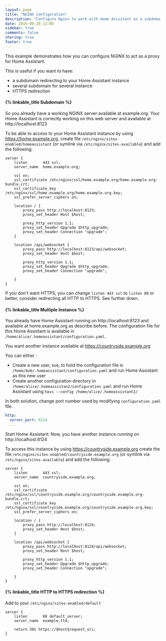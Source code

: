 ```yaml
---
layout: page
title: "NGINX Configuration"
description: "Configure Nginx to work with Home Assistant as a subdomain"
date: 2016-06-20 13:05
sidebar: true
comments: false
sharing: true
footer: true
---
```


This example demonstrates how you can configure NGINX to act as a proxy for Home Assistant.

This is useful if you want to have:

 * a subdomain redirecting to your Home Assistant instance
 * several subdomain for several instance
 * HTTPS redirection

#### {% linkable_title Subdomain %}

So you already have a working NGINX server available at example.org. Your Home Assistant is correctly working on this web server and available at http://localhost:8123

To be able to access to your Home Assistant instance by using https://home.example.org, create file `/etc/nginx/sites-enabled/homeassistant` (or symlink via `/etc/nginx/sites-available`) and add the following:

```nginx
server {
    listen       443 ssl;
    server_name  home.example.org;
    
    ssl on;
    ssl_certificate /etc/nginx/ssl/home.example.org/home.example.org-bundle.crt;
    ssl_certificate_key /etc/nginx/ssl/home.example.org/home.example.org.key;
    ssl_prefer_server_ciphers on;

    location / {
        proxy_pass http://localhost:8123;
        proxy_set_header Host $host;

        proxy_http_version 1.1;
        proxy_set_header Upgrade $http_upgrade;
        proxy_set_header Connection "upgrade";
    }

    location /api/websocket {
        proxy_pass http://localhost:8123/api/websocket;
        proxy_set_header Host $host;

        proxy_http_version 1.1;
        proxy_set_header Upgrade $http_upgrade;
        proxy_set_header Connection "upgrade";

    }
}
```

If you don't want HTTPS, you can change `listen 443 ssl` to `listen 80` or better, consider redirecting all HTTP to HTTPS. See further down.

#### {% linkable_title Multiple Instance %}

You already have Home Assistant running on http://localhost:8123 and available at home.example.org as describe before. The configuration file for this Home Assistant is available in `/home/alice/.homeassistant/configuration.yaml`.

You want another instance available at https://countryside.example.org

You can either :
 * Create a new user, `bob`, to hold the configuration file in `/home/bob/.homeassistant/configuration.yaml` and run Home Assistant as this new user
 * Create another configuration directory in `/home/alice/.homeassistan2/configuration.yaml` and run Home Assistant using `hass --config /home/alice/.homeassistant2/`

In both solution, change port number used by modifying `configuration.yaml` file.

```yaml
http:
  server_port: 8124
  ...
```

Start Home Assistant: Now, you have another instance running on http://localhost:8124

To access this instance by using https://countryside.example.org create the file `/etc/nginx/sites-enabled/countryside.example.org` (or symlink via `/etc/nginx/sites-available`) and add the following:

```nginx
server {
    listen       443 ssl;
    server_name  countryside.example.org;
    
    ssl on;
    ssl_certificate /etc/nginx/ssl/countryside.example.org/countryside.example.org-bundle.crt;
    ssl_certificate_key /etc/nginx/ssl/countryside.example.org/countryside.example.org.key;
    ssl_prefer_server_ciphers on;

    location / {
        proxy_pass http://localhost:8124;
        proxy_set_header Host $host;
    }

    location /api/websocket {
        proxy_pass http://localhost:8124/api/websocket;
        proxy_set_header Host $host;

        proxy_http_version 1.1;
        proxy_set_header Upgrade $http_upgrade;
        proxy_set_header Connection "upgrade";

    }
}
```

#### {% linkable_title HTTP to HTTPS redirection %}

Add to your `/etc/nginx/sites-enabled/default`

```nginx
server {
    listen       80 default_server;
    server_name  example.tld;

    return 301 https://$host$request_uri;
}
```

